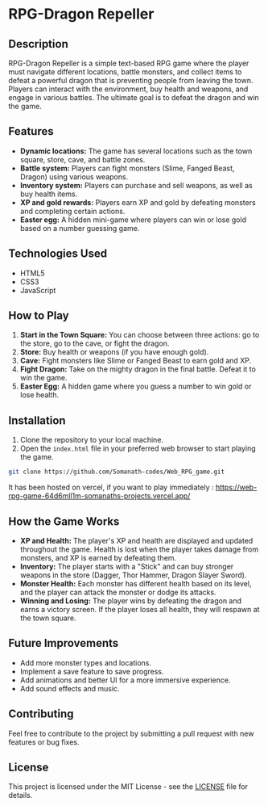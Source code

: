 # RPG-Dragon Repeller

## Description

RPG-Dragon Repeller is a simple text-based RPG game where the player must navigate different locations, battle monsters, and collect items to defeat a powerful dragon that is preventing people from leaving the town. Players can interact with the environment, buy health and weapons, and engage in various battles. The ultimate goal is to defeat the dragon and win the game.

## Features

- **Dynamic locations:** The game has several locations such as the town square, store, cave, and battle zones.
- **Battle system:** Players can fight monsters (Slime, Fanged Beast, Dragon) using various weapons.
- **Inventory system:** Players can purchase and sell weapons, as well as buy health items.
- **XP and gold rewards:** Players earn XP and gold by defeating monsters and completing certain actions.
- **Easter egg:** A hidden mini-game where players can win or lose gold based on a number guessing game.

## Technologies Used

- HTML5
- CSS3
- JavaScript

## How to Play

1. **Start in the Town Square:** You can choose between three actions: go to the store, go to the cave, or fight the dragon.
2. **Store:** Buy health or weapons (if you have enough gold).
3. **Cave:** Fight monsters like Slime or Fanged Beast to earn gold and XP.
4. **Fight Dragon:** Take on the mighty dragon in the final battle. Defeat it to win the game.
5. **Easter Egg:** A hidden game where you guess a number to win gold or lose health.

## Installation

1. Clone the repository to your local machine.
2. Open the `index.html` file in your preferred web browser to start playing the game.

```bash
git clone https://github.com/Somanath-codes/Web_RPG_game.git
```
It has been hosted on vercel, if you want to play immediately : https://web-rpg-game-64d6mll1m-somanaths-projects.vercel.app/

## How the Game Works

- **XP and Health:** The player's XP and health are displayed and updated throughout the game. Health is lost when the player takes damage from monsters, and XP is earned by defeating them.
- **Inventory:** The player starts with a "Stick" and can buy stronger weapons in the store (Dagger, Thor Hammer, Dragon Slayer Sword).
- **Monster Health:** Each monster has different health based on its level, and the player can attack the monster or dodge its attacks.
- **Winning and Losing:** The player wins by defeating the dragon and earns a victory screen. If the player loses all health, they will respawn at the town square.

## Future Improvements

- Add more monster types and locations.
- Implement a save feature to save progress.
- Add animations and better UI for a more immersive experience.
- Add sound effects and music.

## Contributing

Feel free to contribute to the project by submitting a pull request with new features or bug fixes.

## License

This project is licensed under the MIT License - see the [LICENSE](LICENSE) file for details.
